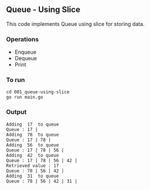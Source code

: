 ## Queue - Using Slice

This code implements Queue using slice for storing data.


### Operations
- Enqueue
- Dequeue
- Print


### To run 
```
cd 001_queue-using-slice
go run main.go
```

### Output
```
Adding  17  to queue
Queue : 17 | 
Adding  78  to queue
Queue : 17 | 78 | 
Adding  56  to queue
Queue : 17 | 78 | 56 | 
Adding  42  to queue
Queue : 17 | 78 | 56 | 42 | 
Retrieved value : 17
Queue : 78 | 56 | 42 | 
Adding  31  to queue
Queue : 78 | 56 | 42 | 31 | 
```